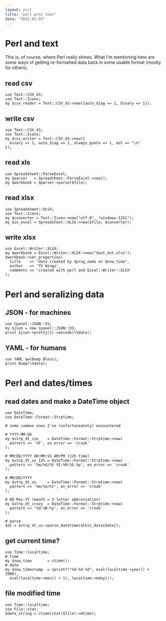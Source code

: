 ```yaml
---
layout: post
title: "perl proc text"
date: "2015-01-03"
---
```


# Perl and text

This is, of course, where Perl really shines. What I'm mentioning here are some
ways of getting re-formatted data back in some usable format (mostly for
others).

## read csv

    use Text::CSV_XS;
    use Text::Iconv;
    my $csv_reader = Text::CSV_XS->new({auto_diag => 1, binary => 1});

## write csv

    use Text::CSV_XS;
    use Text::Iconv;
    my $csv_writer = Text::CSV_XS->new({
      binary => 1, auto_diag => 1, always_quote => 1, eol => "\n"
    });

## read xls

    use Spreadsheet::ParseExcel;
    my $parser   = Spreadsheet::ParseExcel->new();
    my $workbook = $parser->parse($file);


## read xlsx

    use Spreadsheet::XLSX;
    use Text::Iconv;
    my $converter = Text::Iconv->new("utf-8", "windows-1251");
    my $in_excel = Spreadsheet::XLSX->new($file, $converter);


## write xlsx

    use Excel::Writer::XLSX;
    my $workbook = Excel::Writer::XLSX->new("$out_ext.xlsx");
    $workbook->set_properties(
      title    => "data created by $prog_name on $now_time",
      author   => 'TS Wingo',
      comments => 'created with perl and Excel::Writer::XLSX'
    );

# Perl and seralizing data

## JSON - for machines

    use Cpanel::JSON::XS;
    my $json = new Cpanel::JSON::XS;
    print $json->pretty(1)->encode(\%data);

## YAML - for humans

    use YAML qw(Dump Bless);
    print Dump(\%data);

# Perl and dates/times

## read dates and make a DateTime object

    use DateTime;
    use DateTime::Format::Strptime;

    # some common ones I've (unfortuneately) encountered

    # YYYY-MM-DD
    my $strp_dt_iso    = DateTime::Format::Strptime->new(
      pattern => '%F', on_error => 'croak'
    );

    # MM/DD/YYYY HH:MM:SS AM/PM (12h time)  
    my $strp_dt_us_12h = DateTime::Format::Strptime->new(
      pattern => '%m/%d/%Y %I:%M:%S %p', on_error => 'croak'
    );

    # MM/DD/YYYY
    my $strp_dt_us     = DateTime::Format::Strptime->new(
      pattern => '%m/%d/%Y', on_error => 'croak'
    );

    # DD-Mos-YY (month = 3 letter abbreviation)
    my $strp_dt_crazy  = DateTime::Format::Strptime->new(
      pattern => '%d-%B-%y', on_error => 'croak'
    );

    # parse
    $dt = $strp_dt_us->parse_datetime($this_data{date});

## get current time?

    use Time::localtime;
    # time
    my $now_time       = ctime();
    # date
    my $now_timestamp  = sprintf("%d-%d-%d", eval(localtime->year() + 1900),
      eval(localtime->mon() + 1), localtime->mday());


## file modified time

    use Time::localtime;
    use File::stat;
    $date_string = ctime(stat($file)->mtime);
